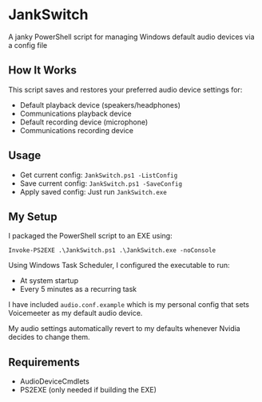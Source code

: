 # JankSwitch
A janky PowerShell script for managing Windows default audio devices via a config file

## How It Works
This script saves and restores your preferred audio device settings for:
- Default playback device (speakers/headphones)
- Communications playback device
- Default recording device (microphone)
- Communications recording device

## Usage
- Get current config: `JankSwitch.ps1 -ListConfig`
- Save current config: `JankSwitch.ps1 -SaveConfig`
- Apply saved config: Just run `JankSwitch.exe`

## My Setup
I packaged the PowerShell script to an EXE using:
```
Invoke-PS2EXE .\JankSwitch.ps1 .\JankSwitch.exe -noConsole
```

Using Windows Task Scheduler, I configured the executable to run:
- At system startup
- Every 5 minutes as a recurring task

I have included `audio.conf.example` which is my personal config that sets Voicemeeter as my default audio device.

My audio settings automatically revert to my defaults whenever Nvidia decides to change them.

## Requirements
- AudioDeviceCmdlets
- PS2EXE (only needed if building the EXE) 